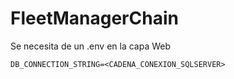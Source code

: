 ﻿# FleetManagerChain

Se necesita de un .env en la capa Web
```
DB_CONNECTION_STRING=<CADENA_CONEXION_SQLSERVER>
```
